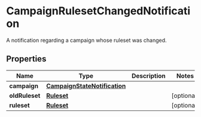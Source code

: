 

# CampaignRulesetChangedNotification

A notification regarding a campaign whose ruleset was changed.
## Properties

Name | Type | Description | Notes
------------ | ------------- | ------------- | -------------
**campaign** | [**CampaignStateNotification**](CampaignStateNotification.md) |  | 
**oldRuleset** | [**Ruleset**](Ruleset.md) |  |  [optional]
**ruleset** | [**Ruleset**](Ruleset.md) |  |  [optional]



